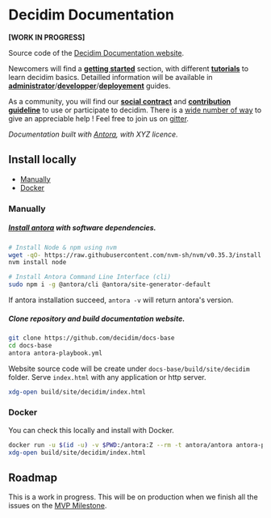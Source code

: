 
# Decidim Documentation 
**[WORK IN PROGRESS]**

Source code of the [Decidim Documentation website](https://decidim-docs.netlify.app/en/decidim/).

Newcomers will find a **[getting started](#decidim-documentation)** section, with different **[tutorials](#decidim-documentation)** to learn decidim basics.
Detailled information will be available in  **[administrator](#decidim-documentation)**/**[developper](#decidim-documentation)**/**[deployement](#decidim-documentation)** guides.

As a community, you will find our **[social contract](#decidim-documentation)** and **[contribution guideline](#decidim-documentation)** to use or participate to decidim. There is a [wide number of way](#decidim-documentation) to give an appreciable help ! Feel free to join us on [gitter](https://gitter.im/decidim/decidim).

_Documentation built with [Antora](https://antora.org), with XYZ licence._

## Install locally

- [Manually](#manually)
- [Docker](#docker)

### Manually

##### [Install antora](https://docs.antora.org/antora/2.3/install-and-run-quickstart/) with software dependencies.

```bash
# Install Node & npm using nvm
wget -qO- https://raw.githubusercontent.com/nvm-sh/nvm/v0.35.3/install.sh | bash
nvm install node

# Install Antora Command Line Interface (cli)
sudo npm i -g @antora/cli @antora/site-generator-default
```

If antora installation succeed, `antora -v` will return antora's version.

##### Clone repository and build documentation website.

```bash
git clone https://github.com/decidim/docs-base
cd docs-base
antora antora-playbook.yml
```

Website source code will be create under ```docs-base/build/site/decidim``` folder. Serve ```index.html``` with any application or http server.

```bash
xdg-open build/site/decidim/index.html
```

### Docker

You can check this locally and install with Docker.

```bash
docker run -u $(id -u) -v $PWD:/antora:Z --rm -t antora/antora antora-playbook.yml
xdg-open build/site/decidim/index.html
```

## Roadmap 

This is a work in progress. This will be on production when we finish all the issues on the [MVP Milestone](https://github.com/decidim/docs-base/milestone/1).
